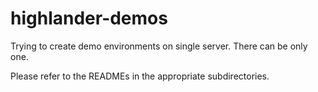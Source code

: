# highlander-demos
Trying to create demo environments on single server. There can be only one.

Please refer to the READMEs in the appropriate subdirectories.
